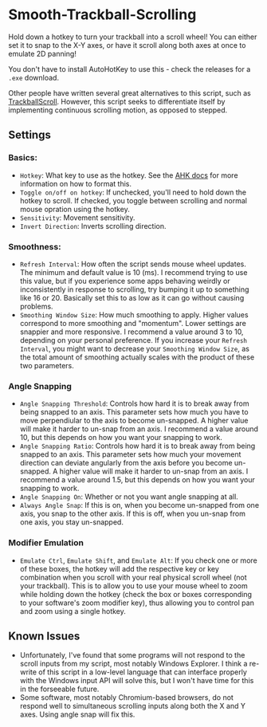# Smooth-Trackball-Scrolling

Hold down a hotkey to turn your trackball into a scroll wheel!
You can either set it to snap to the X-Y axes, or have it scroll along both axes at once to emulate 2D panning!

You don't have to install AutoHotKey to use this - check the releases for a `.exe` download.

Other people have written several great alternatives to this script, such as [TrackballScroll](https://github.com/Seelge/TrackballScroll/tree/master).
However, this script seeks to differentiate itself by implementing continuous scrolling motion, as opposed to stepped.

## Settings

### Basics: 
- `Hotkey`: What key to use as the hotkey. See the [AHK docs](https://www.autohotkey.com/docs/v1/Hotkeys.htm) for more information on how to format this.
- `Toggle on/off on hotkey`: If unchecked, you'll need to hold down the hotkey to scroll. If checked, you toggle between scrolling and normal mouse opration using the hotkey.
- `Sensitivity`: Movement sensitivity.
- `Invert Direction`: Inverts scrolling direction.

### Smoothness:
- `Refresh Interval`: How often the script sends mouse wheel updates. The minimum and default value is 10 (ms). I recommend trying to use this value, but if you experience some apps behaving weirdly or inconsistently in response to scrolling, try bumping it up to something like 16 or 20. Basically set this to as low as it can go without causing problems.
- `Smoothing Window Size`: How much smoothing to apply. Higher values correspond to more smoothing and "momentum". Lower settings are snappier and more responsive. I recommend a value around 3 to 10, depending on your personal preference. If you increase your `Refresh Interval`, you might want to decrease your `Smoothing Window Size`, as the total amount of smoothing actually scales with the product of these two parameters.

### Angle Snapping
- `Angle Snapping Threshold`: Controls how hard it is to break away from being snapped to an axis. This parameter sets how much you have to move perpendiular to the axis to become un-snapped. A higher value will make it harder to un-snap from an axis. I recommend a value around 10, but this depends on how you want your snapping to work.
- `Angle Snapping Ratio`: Controls how hard it is to break away from being snapped to an axis. This parameter sets how much your movement direction can deviate angularly from the axis before you become un-snapped. A higher value will make it harder to un-snap from an axis. I recommend a value around 1.5, but this depends on how you want your snapping to work.
- `Angle Snapping On`: Whether or not you want angle snapping at all.
- `Always Angle Snap`: If this is on, when you become un-snapped from one axis, you snap to the other axis. If this is off, when you un-snap from one axis, you stay un-snapped.

### Modifier Emulation
- `Emulate Ctrl`, `Emulate Shift`, and `Emulate Alt`: If you check one or more of these boxes, the hotkey will add the respective key or key combination when you scroll with your real physical scroll wheel (not your trackball). This is to allow you to use your mouse wheel to zoom while holding down the hotkey (check the box or boxes corresponding to your software's zoom modifier key), thus allowing you to control pan and zoom using a single hotkey.

## Known Issues

- Unfortunately, I've found that some programs will not respond to the scroll inputs from my script, most notably Windows Explorer. I think a re-write of this script in a low-level language that can interface properly with the Windows input API will solve this, but I won't have time for this in the forseeable future.
- Some software, most notably Chromium-based browsers, do not respond well to simultaneous scrolling inputs along both the X and Y axes. Using angle snap will fix this.
